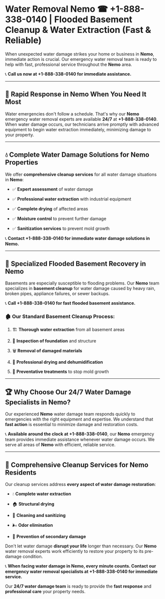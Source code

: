 # Water Removal Nemo ☎ +1-888-338-0140 | Flooded Basement Cleanup & Water Extraction (Fast & Reliable)

When unexpected water damage strikes your home or business in **Nemo**, immediate action is crucial. Our emergency water removal team is ready to help with fast, professional service throughout the **Nemo** area. 

📞 **Call us now at +1-888-338-0140 for immediate assistance.**
---
## 🚀 Rapid Response in Nemo When You Need It Most
Water emergencies don't follow a schedule. That's why our **Nemo** emergency water removal experts are available **24/7** at **+1-888-338-0140**. When water damage occurs, our technicians arrive promptly with advanced equipment to begin water extraction immediately, minimizing damage to your property.
---
## 💧 Complete Water Damage Solutions for Nemo Properties
We offer **comprehensive cleanup services** for all water damage situations in **Nemo**:
- ✅ **Expert assessment** of water damage  
- ✅ **Professional water extraction** with industrial equipment  
- ✅ **Complete drying** of affected areas  
- ✅ **Moisture control** to prevent further damage  
- ✅ **Sanitization services** to prevent mold growth  
📞 **Contact +1-888-338-0140 for immediate water damage solutions in Nemo.**
---
## 🌊 Specialized Flooded Basement Recovery in Nemo
Basements are especially susceptible to flooding problems. Our **Nemo** team specializes in **basement cleanup** for water damage caused by heavy rain, broken pipes, appliance failures, or sewer backups. 
📞 **Call +1-888-338-0140 for fast flooded basement assistance.**
### 🏚️ Our Standard Basement Cleanup Process:
1. 🏗️ **Thorough water extraction** from all basement areas  
2. 🔎 **Inspection of foundation** and structure  
3. 🗑️ **Removal of damaged materials**  
4. 💨 **Professional drying and dehumidification**  
5. 🚫 **Preventative treatments** to stop mold growth  
---
## 🏆 Why Choose Our 24/7 Water Damage Specialists in Nemo?
Our experienced **Nemo** water damage team responds quickly to emergencies with the right equipment and expertise. We understand that **fast action** is essential to minimize damage and restoration costs.
📞 **Available around the clock at +1-888-338-0140**, our **Nemo** emergency team provides immediate assistance whenever water damage occurs. We serve all areas of **Nemo** with efficient, reliable service.
---
## 🧹 Comprehensive Cleanup Services for Nemo Residents
Our cleanup services address **every aspect of water damage restoration**:
- 💧 **Complete water extraction**  
- 🏠 **Structural drying**  
- 🧼 **Cleaning and sanitizing**  
- 🌬️ **Odor elimination**  
- 🚫 **Prevention of secondary damage**  
Don't let water damage **disrupt your life** longer than necessary. Our **Nemo** water removal experts work efficiently to restore your property to its pre-damage condition.
📞 **When facing water damage in Nemo, every minute counts. Contact our emergency water removal specialists at +1-888-338-0140 for immediate service.**
Our **24/7 water damage team** is ready to provide the **fast response** and **professional care** your property needs.
